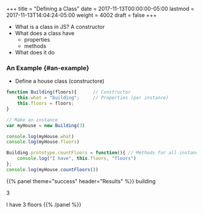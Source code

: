 +++
title = "Defining a Class"
date = 2017-11-13T00:00:00-05:00
lastmod = 2017-11-13T14:04:24-05:00
weight = 4002
draft = false
+++

-   What is a class in JS? A constructor
-   What does a class have
    -   properties
    -   methods
-   What does it do


### An Example {#an-example}

-   Define a house class (constructore)

```js
function Building(floors){      // Constructor
    this.what = "building";     // Properties (per instance)
    this.floors = floors;
}

// Make an instance
var myHouse = new Building(3)

console.log(myHouse.what)
console.log(myHouse.floors)

Building.prototype.countFloors = function(){ // Methods for all instances
    console.log("I have", this.floors, "floors")
};
console.log(myHouse.countFloors())
```
{{% panel theme="success" header="Results" %}}
building

3

I have 3 floors
{{% /panel %}}
